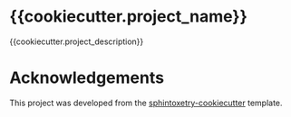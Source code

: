 # {{cookiecutter.project_name}}

{{cookiecutter.project_description}}

# Acknowledgements

This project was developed from the [sphintoxetry-cookiecutter](https://github.com/hrshdhgd/sphintoxetry-cookiecutter) template.